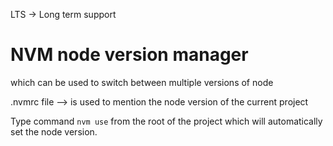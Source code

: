 LTS -> Long term support

# NVM node version manager

which can be used to switch between multiple versions of node

.nvmrc file --> is used to mention the node version of the current project

Type command `nvm use` from the root of the project which will automatically set the node version.
